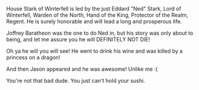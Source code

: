 House Stark of Winterfell is led by the just Eddard "Ned" Stark, Lord of
Winterfell, Warden of the North, Hand of the King, Protector of the Realm,
Regent.  He is surely honorable and will lead a long and prosperous life.

Joffrey Baratheon was the one to do Ned in, but his story was only about to
being, and let me assure you he will DEFINITELY NOT DIE!

Oh ya he will you will see! He went to drink his wine and was killed by a
princess on a dragon!

And then Jason appeared and he was awesome! Unlike me :(

You're not that bad dude. You just can't hold your sushi.
